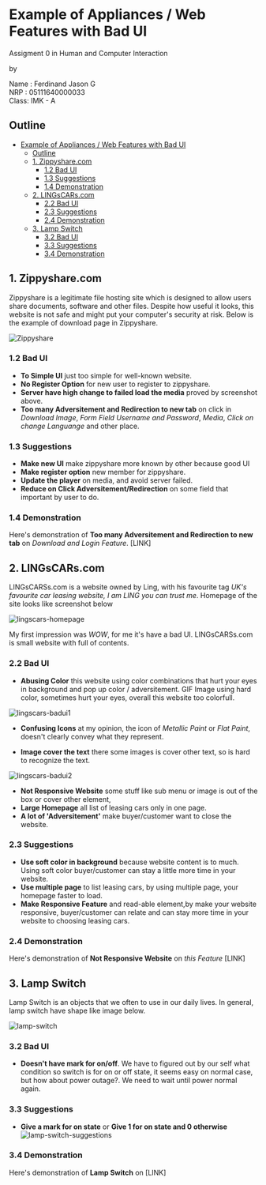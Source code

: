 # Example of Appliances / Web Features with Bad UI
Assigment 0 in Human and Computer Interaction

by

Name : Ferdinand Jason G \
NRP  : 05111640000033 \
Class: IMK - A

## Outline
- [Example of Appliances / Web Features with Bad UI](#example-of-appliances--web-features-with-bad-ui)
    - [Outline](#outline)
    - [1. Zippyshare.com](#1-zippysharecom)
        - [1.2 Bad UI](#12-bad-ui)
        - [1.3 Suggestions](#13-suggestions)
        - [1.4 Demonstration](#14-demonstration)
    - [2. LINGsCARs.com](#2-lingscarscom)
        - [2.2 Bad UI](#22-bad-ui)
        - [2.3 Suggestions](#23-suggestions)
        - [2.4 Demonstration](#24-demonstration)
    - [3. Lamp Switch](#3-lamp-switch)
        - [3.2 Bad UI](#32-bad-ui)
        - [3.3 Suggestions](#33-suggestions)
        - [3.4 Demonstration](#34-demonstration)


## 1. Zippyshare.com
Zippyshare is a legitimate file hosting site which is designed to allow users share documents, software and other files. Despite how useful it looks, this website is not safe and might put your computer's security at risk. Below is the example of download page in Zippyshare.

![Zippyshare](img/zippyshare.png)

### 1.2 Bad UI
- **To Simple UI** just too simple for well-known website.
- **No Register Option** for new user to register to zippyshare.
- **Server have high change to failed load the media** proved by screenshot above.
- **Too many Adversitement and Redirection to new tab** on click in *Download Image*, *Form Field Username and Password*, *Media*, *Click on change Languange* and other place.

### 1.3 Suggestions
- **Make new UI** make zippyshare more known by other because good UI
- **Make register option** new member for zippyshare.
- **Update the player** on media, and avoid server failed.
- **Reduce on Click Adversitement/Redirection** on some field that important by user to do.

### 1.4 Demonstration
Here's demonstration of **Too many Adversitement and Redirection to new tab** on *Download and Login Feature*.
[LINK]


## 2. LINGsCARs.com
LINGsCARSs.com is a website owned by Ling, with his favourite tag *UK's favourite car leasing website, I am LING you can trust me*.
Homepage of the site looks like screenshot below

![lingscars-homepage](img/lingscars.jpg)

My first impression was *WOW*, for me it's have a bad UI. LINGsCARSs.com is small website with full of contents.

### 2.2 Bad UI
- **Abusing Color**
this website using color combinations that hurt your eyes in background and pop up color / adversitement. GIF Image using hard color, sometimes hurt your eyes, overall this website too colorfull.

![lingscars-badui1](img/lingscars-badui1.png)
- **Confusing Icons** 
at my opinion, the icon of *Metallic Paint* or *Flat Paint*, doesn't clearly convey what they represent.

- **Image cover the text** there some images is cover other text, so is hard to recognize the text.

![lingscars-badui2](img/lingscars-badui2.png)
- **Not Responsive Website** some stuff like sub menu or image is out of the box or cover other element, 
- **Large Homepage** all list of leasing cars only in one page.
- **A lot of 'Adversitement'** make buyer/customer want to close the website.

### 2.3 Suggestions
- **Use soft color in background** because website content is to much. Using soft color buyer/customer can stay a little more time in your website.
- **Use multiple page** to list leasing cars, by using multiple page, your homepage faster to load.
- **Make Responsive Feature** and read-able element,by make your website responsive, buyer/customer can relate and can stay more time in your website to choosing leasing cars.
  
### 2.4 Demonstration
Here's demonstration of **Not Responsive Website** on *this Feature*
[LINK]

## 3. Lamp Switch
Lamp Switch is an objects that we often to use in our daily lives. In general, lamp switch have shape like image below.

![lamp-switch](img/lamp-switch.jpg)

### 3.2 Bad UI
- **Doesn't have mark for on/off**. We have to figured out by our self what condition so switch is for on or off state, it seems easy on normal case, but how about power outage?. We need to wait until power normal again.

### 3.3 Suggestions
- **Give a mark for on state** or **Give 1 for on state and 0 otherwise**
![lamp-switch-suggestions](img/lamp-switch-suggestion.jpg)

### 3.4 Demonstration
Here's demonstration of **Lamp Switch** on [LINK]